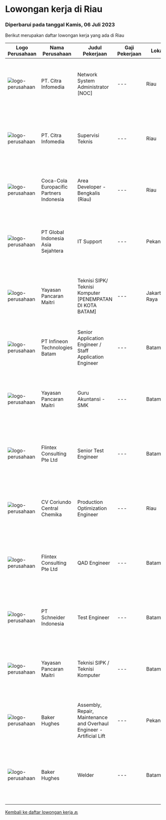 
  # Lowongan kerja di Riau

  ### Diperbarui pada tanggal Kamis, 06 Juli 2023

  Berikut merupakan daftar lowongan kerja yang ada di Riau

  |Logo Perusahaan | Nama Perusahaan | Judul Pekerjaan | Gaji Pekerjaan | Lokasi | Deskripsi | Tanggal diunggah | Pranala |
  | -------------- | --------------- | --------------- | --------- | --------- | -------------- | ------- | ----------- |
  |![logo-perusahaan](https://image-service-cdn.seek.com.au/e4c90a9b8f4da3b4ec5c31d33cf500a421ad6c3e/ee4dce1061f3f616224767ad58cb2fc751b8d2dc)|PT. Citra Infomedia|Network System Administrator [NOC]|---|Riau|PT. Citra Infomedia Perusahaan Penyedia Jasa Internet (ISP) membutuhkan Staf Network System Administrator [NOC] yang kompeten di bidangnya.Tanggung...|Minggu, 25 Juni 2023|https://www.jobstreet.co.id/id/job/network-system-administrator-%5Bnoc%5D-4375179?token=0~2c34caf4-ad0f-4ef4-b213-1a08a197d82e&sectionRank=1&jobId=jobstreet-id-job-4375179|
|![logo-perusahaan](https://image-service-cdn.seek.com.au/67243386a7c5ed9222b5f08f04b8c2cdd2a2a536/ee4dce1061f3f616224767ad58cb2fc751b8d2dc)|PT. Citra Infomedia|Supervisi Teknis|---|Riau|Tanggung Jawab Pekerjaan : Mengawasi dan memonitor jaringan. Menyusun agenda teknis. Mengawasi aktivitas personil teknis. Melakukan koordinasi hasil...|Minggu, 25 Juni 2023|https://www.jobstreet.co.id/id/job/supervisi-teknis-4375221?token=0~2c34caf4-ad0f-4ef4-b213-1a08a197d82e&sectionRank=2&jobId=jobstreet-id-job-4375221|
|![logo-perusahaan](https://image-service-cdn.seek.com.au/8bfa089bad99a9aeb06a39058ba1180cf156863a/ee4dce1061f3f616224767ad58cb2fc751b8d2dc)|Coca-Cola Europacific Partners Indonesia|Area Developer - Bengkalis (Riau)|---|Riau|Job Purpose: Execute activities in outlet - Wholesaler to drive profitable sales growth under General Trade (GT) channel within area of...|Selasa, 20 Juni 2023|https://www.jobstreet.co.id/id/job/area-developer-bengkalis-riau-4378964?token=0~2c34caf4-ad0f-4ef4-b213-1a08a197d82e&sectionRank=3&jobId=jobstreet-id-job-4378964|
|![logo-perusahaan](https://image-service-cdn.seek.com.au/31a5ed8651ade3bb9a2b2761e3dc59dda1e4c90d/ee4dce1061f3f616224767ad58cb2fc751b8d2dc)|PT Global Indonesia Asia Sejahtera|IT Support|---|Pekanbaru|Tugas Pekerjaan: Memahami Konfigurasi Router Mikrotik (Diutamakan) Melakukan maintenance server Melakukan komunikasi dengan pihak eksternal (Isp,...|Rabu, 14 Juni 2023|https://www.jobstreet.co.id/id/job/it-support-4371343?token=0~2c34caf4-ad0f-4ef4-b213-1a08a197d82e&sectionRank=4&jobId=jobstreet-id-job-4371343|
|![logo-perusahaan](https://image-service-cdn.seek.com.au/8b564d893394269223b3fa8f4d4d00e062ab3e69/ee4dce1061f3f616224767ad58cb2fc751b8d2dc)|Yayasan Pancaran Maitri|Teknisi SIPK/ Teknisi Komputer [PENEMPATAN DI KOTA BATAM]|---|Jakarta Raya|Mengerti dasar - dasar Programming Kemauan belajar yang tinggi  Kreatif, bertanggung jawab dan bekerja keras Bisa bekerja sendiri maupun kelompok...|Selasa, 06 Juni 2023|https://www.jobstreet.co.id/id/job/teknisi-sipk-teknisi-komputer-%5Bpenempatan-di-kota-batam%5D-4360563?token=0~2c34caf4-ad0f-4ef4-b213-1a08a197d82e&sectionRank=5&jobId=jobstreet-id-job-4360563|
|![logo-perusahaan](https://i.ibb.co/sqvTCh9/112815900-stock-vector-no-image-available-icon-flat-vector.webp)|PT Infineon Technologies Batam|Senior Application Engineer / Staff Application Engineer|---|Batam|At a glanceSenior/ Staff Application Engineer - customer application engineer expert in high-frequency, high-current, high voltage, high-density AC/DC...|Senin, 03 Juli 2023|https://www.jobstreet.co.id/id/job/senior-application-engineer-staff-application-engineer-1036321795?token=0~2c34caf4-ad0f-4ef4-b213-1a08a197d82e&sectionRank=6&jobId=jobstreet-id-job-1036321795|
|![logo-perusahaan](https://image-service-cdn.seek.com.au/c67f5727e1fb5d038635ff960e6a3753b82c6961/ee4dce1061f3f616224767ad58cb2fc751b8d2dc)|Yayasan Pancaran Maitri|Guru Akuntansi - SMK|---|Batam|- Mengerti dasar - dasar Programming - Kemauan belajar yang tinggi - Kreatif, bertanggung jawab dan bekerja keras - Bisa bekerja sendiri maupun...|Selasa, 20 Juni 2023|https://www.jobstreet.co.id/id/job/guru-akuntansi-smk-1036219587?token=0~2c34caf4-ad0f-4ef4-b213-1a08a197d82e&sectionRank=7&jobId=jobstreet-id-job-1036219587|
|![logo-perusahaan](https://i.ibb.co/sqvTCh9/112815900-stock-vector-no-image-available-icon-flat-vector.webp)|Flintex Consulting Pte Ltd|Senior Test Engineer|---|Batam|POSITION SUMMARY:    Responsible for working in a group environment in coordination with engineering and manufacturing teams to support new products...|Senin, 19 Juni 2023|https://www.jobstreet.co.id/id/job/senior-test-engineer-1036207571?token=0~2c34caf4-ad0f-4ef4-b213-1a08a197d82e&sectionRank=8&jobId=jobstreet-id-job-1036207571|
|![logo-perusahaan](https://image-service-cdn.seek.com.au/0670556e367067eded48095af544e88d27244028/ee4dce1061f3f616224767ad58cb2fc751b8d2dc)|CV Coriundo Central Chemika|Production Optimization Engineer|---|Riau|OverviewWeatherford is a leading global energy services company. Our world-class experts partner with customers to optimize their resources and...|Senin, 19 Juni 2023|https://www.jobstreet.co.id/id/job/production-optimization-engineer-1036207220?token=0~2c34caf4-ad0f-4ef4-b213-1a08a197d82e&sectionRank=9&jobId=jobstreet-id-job-1036207220|
|![logo-perusahaan](https://i.ibb.co/sqvTCh9/112815900-stock-vector-no-image-available-icon-flat-vector.webp)|Flintex Consulting Pte Ltd|QAD Engineer|---|Batam|POSITION SUMMARY:    Key role in the development, implementation, and maintenance of our QAD software systems. Your primary responsibility will be to...|Senin, 19 Juni 2023|https://www.jobstreet.co.id/id/job/qad-engineer-1036207770?token=0~2c34caf4-ad0f-4ef4-b213-1a08a197d82e&sectionRank=10&jobId=jobstreet-id-job-1036207770|
|![logo-perusahaan](https://image-service-cdn.seek.com.au/630e6f36eddf12aa2a9f090c449e02964b55a0a1/ee4dce1061f3f616224767ad58cb2fc751b8d2dc)|PT Schneider Indonesia|Test Engineer|---|Batam|Test Engineer-008I15*Main role of this position   To be responsible in Industrialization test &amp; control equipment for front-end and back-end...|Minggu, 18 Juni 2023|https://www.jobstreet.co.id/id/job/test-engineer-1036195458?token=0~2c34caf4-ad0f-4ef4-b213-1a08a197d82e&sectionRank=11&jobId=jobstreet-id-job-1036195458|
|![logo-perusahaan](https://image-service-cdn.seek.com.au/c67f5727e1fb5d038635ff960e6a3753b82c6961/ee4dce1061f3f616224767ad58cb2fc751b8d2dc)|Yayasan Pancaran Maitri|Teknisi SIPK / Teknisi Komputer|---|Batam|- Mengerti dasar - dasar Programming - Kemauan belajar yang tinggi - Kreatif, bertanggung jawab dan bekerja keras - Bisa bekerja sendiri maupun...|Jumat, 16 Juni 2023|https://www.jobstreet.co.id/id/job/teknisi-sipk-teknisi-komputer-1036182454?token=0~2c34caf4-ad0f-4ef4-b213-1a08a197d82e&sectionRank=12&jobId=jobstreet-id-job-1036182454|
|![logo-perusahaan](https://image-service-cdn.seek.com.au/f265e6d35d90e3a2d84b670c7c68b9a179cb4668/ee4dce1061f3f616224767ad58cb2fc751b8d2dc)|Baker Hughes|Assembly, Repair, Maintenance and Overhaul Engineer - Artificial Lift|---|Pekanbaru|Assembly, Repair Maintenance and Overhaul EngineerWould you like the opportunity to work for an Oilfield Services Company?Do you like working in...|Kamis, 15 Juni 2023|https://www.jobstreet.co.id/id/job/assembly-repair-maintenance-and-overhaul-engineer-artificial-lift-1036177312?token=0~2c34caf4-ad0f-4ef4-b213-1a08a197d82e&sectionRank=13&jobId=jobstreet-id-job-1036177312|
|![logo-perusahaan](https://image-service-cdn.seek.com.au/f265e6d35d90e3a2d84b670c7c68b9a179cb4668/ee4dce1061f3f616224767ad58cb2fc751b8d2dc)|Baker Hughes|Welder|---|Batam|Welder Would you like to work with oilfield equipment?Do you love being part of a successful manufacturing team? Join our cutting-edge Manufacturing...|Senin, 12 Juni 2023|https://www.jobstreet.co.id/id/job/welder-1036122700?token=0~2c34caf4-ad0f-4ef4-b213-1a08a197d82e&sectionRank=14&jobId=jobstreet-id-job-1036122700|


  [Kembali ke daftar lowongan kerja 🔙](../README.md#daftar-lowongan-kerja)
  